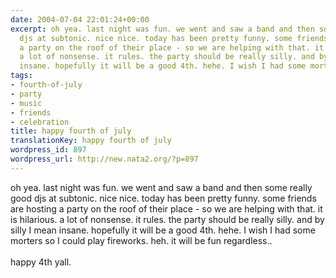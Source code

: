 ```yaml
---
date: 2004-07-04 22:01:24+00:00
excerpt: oh yea. last night was fun. we went and saw a band and then some really good
  djs at subtonic. nice nice. today has been pretty funny. some friends are hosting
  a party on the roof of their place - so we are helping with that. it is hilarious.
  a lot of nonsense. it rules. the party should be really silly. and by silly I mean
  insane. hopefully it will be a good 4th. hehe. I wish I had some morters s...
tags:
- fourth-of-july
- party
- music
- friends
- celebration
title: happy fourth of july
translationKey: happy fourth of july
wordpress_id: 897
wordpress_url: http://new.nata2.org/?p=897
---
```


oh yea. last night was fun. we went and saw a band and then some really good djs at subtonic. nice nice. today has been pretty funny. some friends are hosting a party on the roof of their place - so we are helping with that. it is hilarious. a lot of nonsense. it rules. the party should be really silly. and by silly I mean insane. hopefully it will be a good 4th. hehe. I wish I had some morters so I could play fireworks. heh. it will be fun regardless..<br/><br/>happy 4th yall.